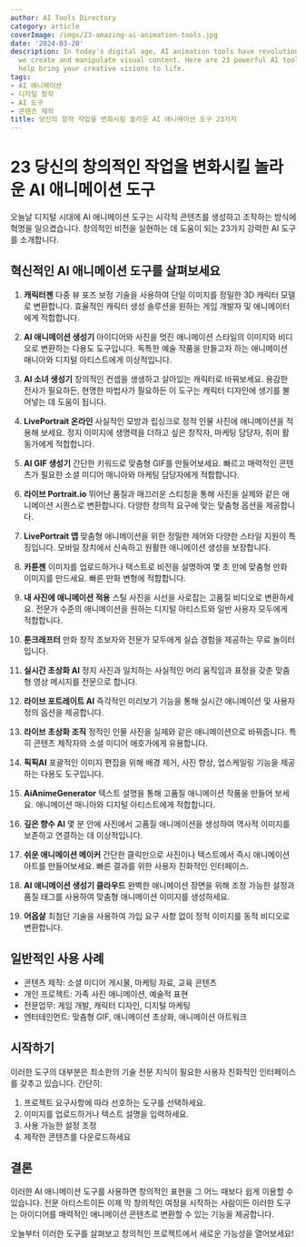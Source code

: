 ```yaml
---
author: AI Tools Directory
category: article
coverImage: /imgs/23-amazing-ai-animation-tools.jpg
date: '2024-03-20'
description: In today's digital age, AI animation tools have revolutionized the way
  we create and manipulate visual content. Here are 23 powerful AI tools that can
  help bring your creative visions to life.
tags:
- AI 애니메이션
- 디지털 창작
- AI 도구
- 콘텐츠 제작
title: 당신의 창작 작업을 변화시킬 놀라운 AI ​​애니메이션 도구 23가지
---
```


# 23 당신의 창의적인 작업을 변화시킬 놀라운 AI ​​애니메이션 도구

오늘날 디지털 시대에 AI 애니메이션 도구는 시각적 콘텐츠를 생성하고 조작하는 방식에 혁명을 일으켰습니다. 창의적인 비전을 실현하는 데 도움이 되는 23가지 강력한 AI 도구를 소개합니다.

## 혁신적인 AI 애니메이션 도구를 살펴보세요

1. **캐릭터젠**
다중 뷰 포즈 보정 기술을 사용하여 단일 이미지를 정밀한 3D 캐릭터 모델로 변환합니다. 효율적인 캐릭터 생성 솔루션을 원하는 게임 개발자 및 애니메이터에게 적합합니다.

2. **AI 애니메이션 생성기**
아이디어와 사진을 멋진 애니메이션 스타일의 이미지와 비디오로 변환하는 다용도 도구입니다. 독특한 예술 작품을 만들고자 하는 애니메이션 매니아와 디지털 아티스트에게 이상적입니다.

3. **AI 소녀 생성기**
창의적인 컨셉을 생생하고 살아있는 캐릭터로 바꿔보세요. 용감한 전사가 필요하든, 현명한 마법사가 필요하든 이 도구는 캐릭터 디자인에 생기를 불어넣는 데 도움이 됩니다.

4. **LivePortrait 온라인**
사실적인 모방과 립싱크로 정적 인물 사진에 애니메이션을 적용해 보세요. 정지 이미지에 생명력을 더하고 싶은 창작자, 마케팅 담당자, 취미 활동가에게 적합합니다.

5. **AI GIF 생성기**
간단한 키워드로 맞춤형 GIF를 만들어보세요. 빠르고 매력적인 콘텐츠가 필요한 소셜 미디어 매니아와 마케팅 담당자에게 적합합니다.

6. **라이브 Portrait.io**
뛰어난 품질과 매끄러운 스티칭을 통해 사진을 실제와 같은 애니메이션 시퀀스로 변환합니다. 다양한 창의적 요구에 맞는 맞춤형 옵션을 제공합니다.

7. **LivePortrait 앱**
맞춤형 애니메이션을 위한 정밀한 제어와 다양한 스타일 지원이 특징입니다. 모바일 장치에서 신속하고 원활한 애니메이션 생성을 보장합니다.

8. **카툰젠**
이미지를 업로드하거나 텍스트로 비전을 설명하여 몇 초 만에 맞춤형 만화 이미지를 만드세요. 빠른 만화 변형에 적합합니다.

9. **내 사진에 애니메이션 적용**
스틸 사진을 시선을 사로잡는 고품질 비디오로 변환하세요. 전문가 수준의 애니메이션을 원하는 디지털 아티스트와 일반 사용자 모두에게 적합합니다.

10. **툰크래프터**
만화 창작 초보자와 전문가 모두에게 실습 경험을 제공하는 무료 놀이터입니다.

11. **실시간 초상화 AI**
정지 사진과 일치하는 사실적인 머리 움직임과 표정을 갖춘 맞춤형 영상 메시지를 전문으로 합니다.

12. **라이브 포트레이트 AI**
즉각적인 미리보기 기능을 통해 실시간 애니메이션 및 사용자 정의 옵션을 제공합니다.

13. **라이브 초상화 조직**
정적인 인물 사진을 실제와 같은 애니메이션으로 바꿔줍니다. 특히 콘텐츠 제작자와 소셜 미디어 애호가에게 유용합니다.

14. **픽픽AI**
포괄적인 이미지 편집을 위해 배경 제거, 사진 향상, 업스케일링 기능을 제공하는 다용도 도구입니다.

15. **AiAnimeGenerator**
텍스트 설명을 통해 고품질 애니메이션 작품을 만들어 보세요. 애니메이션 매니아와 디지털 아티스트에게 적합합니다.

16. **깊은 향수 AI**
몇 분 안에 사진에서 고품질 애니메이션을 생성하여 역사적 이미지를 보존하고 연결하는 데 이상적입니다.

17. **쉬운 애니메이션 메이커**
간단한 클릭만으로 사진이나 텍스트에서 즉시 애니메이션 아트를 만들어보세요. 빠른 결과를 위한 사용자 친화적인 인터페이스.

18. **AI 애니메이션 생성기 클라우드**
완벽한 애니메이션 장면을 위해 조정 가능한 설정과 품질 태그를 사용하여 맞춤형 애니메이션 이미지를 생성하세요.

19. **어옵살**
최첨단 기술을 사용하여 가입 요구 사항 없이 정적 이미지를 동적 비디오로 변환합니다.

## 일반적인 사용 사례

- 콘텐츠 제작: 소셜 미디어 게시물, 마케팅 자료, 교육 콘텐츠
- 개인 프로젝트: 가족 사진 애니메이션, 예술적 표현
- 전문업무: 게임 개발, 캐릭터 디자인, 디지털 마케팅
- 엔터테인먼트: 맞춤형 GIF, 애니메이션 초상화, 애니메이션 아트워크

## 시작하기

이러한 도구의 대부분은 최소한의 기술 전문 지식이 필요한 사용자 친화적인 인터페이스를 갖추고 있습니다. 간단히:
1. 프로젝트 요구사항에 따라 선호하는 도구를 선택하세요.
2. 이미지를 업로드하거나 텍스트 설명을 입력하세요.
3. 사용 가능한 설정 조정
4. 제작한 콘텐츠를 다운로드하세요

## 결론

이러한 AI 애니메이션 도구를 사용하면 창의적인 표현을 그 어느 때보다 쉽게 ​​이용할 수 있습니다. 전문 아티스트이든 이제 막 창의적인 여정을 시작하는 사람이든 이러한 도구는 아이디어를 매력적인 애니메이션 콘텐츠로 변환할 수 있는 기능을 제공합니다.

오늘부터 이러한 도구를 살펴보고 창의적인 프로젝트에서 새로운 가능성을 열어보세요!
